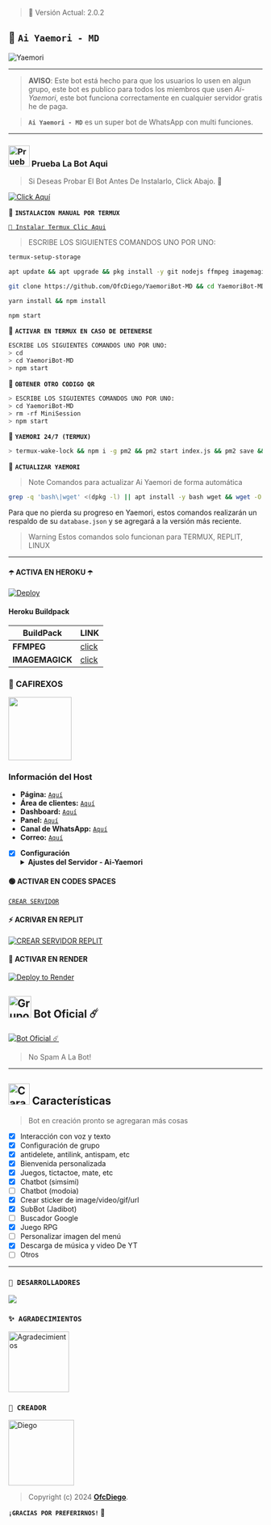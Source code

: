 > 🚩 Versión Actual: 2.0.2

## 🍟 **`Ai Yaemori - MD`**

![Yaemori](https://telegra.ph/file/731e8ba1d2a4a506903cf.jpg)

---

> **AVISO**: Este bot está hecho para que los usuarios lo usen en algun grupo, este bot es publico para todos los miembros que usen *Ai- Yaemori*, este bot funciona correctamente en cualquier servidor gratis he de paga.

> **`Ai Yaemori - MD`** es un super bot de WhatsApp con multi funciones.
---

### <img src="https://i.pinimg.com/originals/19/80/6e/19806e91932e6054965fc83b85241270.gif" alt="Prueba La Bot Aqui" width="42" height="42"> Prueba La Bot Aqui

> Si Deseas Probar El Bot Antes De Instalarlo, Click Abajo. 🍟

[![Click Aquí](https://img.shields.io/badge/Grupo-Yaemori-25D366?style=for-the-badge&logo=whatsapp&logoColor=white)](https://chat.whatsapp.com/Em1J2VaglHc1fe26YtBDCS)

🍟 **`INSTALACION MANUAL POR TERMUX`**

[`🚩 Instalar Termux Clic Aqui`](https://www.mediafire.com/file/3hsvi3xkpq3a64o/termux_118.apk/file)

> ESCRIBE LOS SIGUIENTES COMANDOS UNO POR UNO:

```bash
termux-setup-storage
```
```bash
apt update && apt upgrade && pkg install -y git nodejs ffmpeg imagemagick yarn
```
```bash
git clone https://github.com/OfcDiego/YaemoriBot-MD && cd YaemoriBot-MD
```
```bash
yarn install && npm install
```
```bash
npm start
```

🍟 **`ACTIVAR EN TERMUX EN CASO DE DETENERSE`**
```bash
ESCRIBE LOS SIGUIENTES COMANDOS UNO POR UNO:
> cd 
> cd YaemoriBot-MD
> npm start
```

🚩 **`OBTENER OTRO CODIGO QR`**
```bash
> ESCRIBE LOS SIGUIENTES COMANDOS UNO POR UNO:
> cd YaemoriBot-MD
> rm -rf MiniSession
> npm start
```

🍟 **`YAEMORI 24/7 (TERMUX)`**
```bash
> termux-wake-lock && npm i -g pm2 && pm2 start index.js && pm2 save && pm2 logs 
```

🚩 **`ACTUALIZAR YAEMORI`**
> Note Comandos para actualizar Ai Yaemori  de forma automática
```bash
grep -q 'bash\|wget' <(dpkg -l) || apt install -y bash wget && wget -O - https://raw.githubusercontent.com/OfcDiego/YaemoriBot-MD/master/update.sh | bash
```
Para que no pierda su progreso en Yaemori, estos comandos realizarán un respaldo de su `database.json` y se agregará a la versión más reciente.

> Warning Estos comandos solo funcionan para TERMUX, REPLIT, LINUX

---

#### ☂️ ACTIVA EN HEROKU ☂️
[![Deploy](https://www.herokucdn.com/deploy/button.svg)](https://heroku.com/deploy?template=https://github.com/OfcDiego/YaemoriBot-MD)

#### Heroku Buildpack
| BuildPack | LINK |
|--------|--------|
| **FFMPEG** |[click](https://github.com/jonathanong/heroku-buildpack-ffmpeg-latest) |
| **IMAGEMAGICK** | [click](https://github.com/DuckyTeam/heroku-buildpack-imagemagick) |

### 🔵 CAFIREXOS 
<a href="https://www.cafirexos.com"><img src="https://cdn.cafirexos.com/logos%2Flogo_cfros_2000x2000.png" height="125px"></a>
### Información del Host

- **Página:** [`Aquí`](https://www.cafirexos.com)
- **Área de clientes:** [`Aquí`](https://clientes.cafirexos.com)
- **Dashboard:** [`Aquí`](https://dashboard.cafirexos.com)
- **Panel:** [`Aquí`](https://panel.cafirexos.com/)
- **Canal de WhatsApp:** [`Aquí`](https://whatsapp.com/channel/0029VaFVSkRCMY0KFmCMDX2q)
- **Correo:** [`Aquí`](mailto:contacto@cafirexos.com)

- [x] **Configuración** <details><summary>**Ajustes del Servidor - Ai-Yaemori**</summary><img src="https://telegra.ph/file/530fc69bd5c105e96642e.jpg"></details>

#### 🟢 ACTIVAR EN CODES SPACES 
[`CREAR SERVIDOR`](https://github.com/codespaces/new?skip_quickstart=true&machine=basicLinux32gb&repo=OfcDiego/YaemoriBot-MD&ref=main&geo=UsEast)

#### ⚡ ACRIVAR EN REPLIT
[![`CREAR SERVIDOR REPLIT`](https://repl.it/badge/github/OfcDiego/YaemoriBot-MD)](https://repl.it/github/OfcDiego/YaemoriBot-MD)

#### 🤍 ACTIVAR EN RENDER
[![Deploy to Render](https://render.com/images/deploy-to-render-button.svg)](https://dashboard.render.com/blueprint/new?repo=https%3A%2F%2Fgithub.com%2OfcDiego%YaemoriBot-MD) 

## <img src="https://static.wikia.nocookie.net/nyancat/images/d/d3/Nyan-cat.gif/revision/latest/scale-to-width-down/400?cb=20131231222500&path-prefix=es" alt="Grupo" width="45" height="43"> Bot Oficial ☄️

<a href="https://wa.me/573218138672?text=!menu"><img alt="Bot Oficial ☄️" src="https://img.shields.io/badge/Bot - Oficial-00FFFF?style=for-the-badge&logo=whatsapp&logoColor=white"/></a>

> No Spam A La Bot!

---

## <img src="https://i.pinimg.com/originals/73/69/6e/73696e022df7cd5cb3d999c6875361dd.gif" alt="Características" width="42" height="42"> Características

> Bot en creación pronto se agregaran más cosas 

- [x] Interacción con voz y texto
- [x] Configuración de grupo
- [x] antidelete, antilink, antispam, etc
- [x] Bienvenida personalizada
- [x] Juegos, tictactoe, mate, etc
- [x] Chatbot (simsimi)
- [ ] Chatbot (modoia)
- [x] Crear sticker de image/video/gif/url
- [x] SubBot (Jadibot)
- [ ] Buscador Google
- [x] Juego RPG
- [ ] Personalizar imagen del menú
- [x] Descarga de música y video De YT
- [ ] Otros

--- 

### `🚩 DESARROLLADORES`
<a href="https://github.com/OfcDiego/YaemoriBot-MD/graphs/contributors">
<img src="https://contrib.rocks/image?repo=OfcDiego/YaemoriBot-MD" /> 
</a>

### `✨️ AGRADECIMIENTOS`
<a
href="https://github.com/BrunoSobrino"><img src="https://github.com/BrunoSobrino.png" width="120" height="120" alt="Agradecimientos"/></a>

### `🍟 CREADOR`
<a
href="https://github.com/OfcDiego"><img src="https://github.com/OfcDiego.png" width="130" height="130" alt="Diego"/></a>

> Copyright (c) 2024 **[OfcDiego](https://whatsapp.com/channel/0029VaQD7LAJP216tu9liI2A)**.

**`¡GRACIAS POR PREFERIRNOS!` 🍟**
